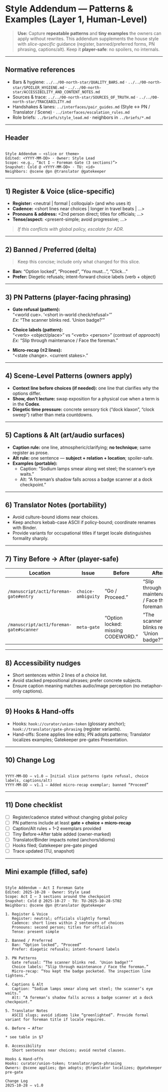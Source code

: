 # Style Addendum — Patterns & Examples (Layer 1, Human-Level)

> **Use:** Capture **repeatable patterns** and **tiny examples** the owners can apply without rewrites. This addendum supplements the house style with *slice-specific* guidance (register, banned/preferred forms, PN phrasing, captions/alt). Keep it **player-safe**: no spoilers, no internals.

---

## Normative references

- Bars & hygiene: `../../00-north-star/QUALITY_BARS.md` · `../../00-north-star/SPOILER_HYGIENE.md` · `../../00-north-star/ACCESSIBILITY_AND_CONTENT_NOTES.md`
- Sources & trace: `../../00-north-star/SOURCES_OF_TRUTH.md` · `../../00-north-star/TRACEABILITY.md`
- Handshakes & lanes: `../interfaces/pair_guides.md` (Style ↔ PN / Translator / Scene) · `../interfaces/escalation_rules.md`
- Role briefs: `../briefs/style_lead.md` · neighbors in `../briefs/*.md`

---

## Header

```

Style Addendum — <slice or theme>
Edited: <YYYY-MM-DD> · Owner: Style Lead
Scope: <e.g., “Act I — Foreman Gate (3 sections)”>
Snapshot: Cold @ <YYYY-MM-DD> · TU: <id>
Neighbors: @scene @pn @translator @gatekeeper

```

---

## 1) Register & Voice (slice-specific)

- **Register:** <neutral | formal | colloquial> (and who uses it)  
- **Cadence:** <short lines near choices | longer in travel beats | …>  
- **Pronouns & address:** <2nd person direct; titles for officials; …>  
- **Tense/aspect:** <present-simple; avoid progressive; …>

> *If this conflicts with global policy, escalate for ADR.*

---

## 2) Banned / Preferred (delta)

> Keep this concise; include only what changed for this slice.

- **Ban:** “Option locked”, “Proceed”, “You must…”, “Click…”  
- **Prefer:** Diegetic refusals; intent-forward choice labels (verb + object)

---

## 3) PN Patterns (player-facing phrasing)

- **Gate refusal (pattern):**  
  “\<world cue\>. ‘\<short in-world check/refusal\>’”  
  *Ex:* “The scanner blinks red. ‘Union badge?’”

- **Choice labels (pattern):**  
  “\<verb\> \<object/place\>” vs “\<verb\> \<person\>” (contrast of *approach*)  
  *Ex:* “Slip through maintenance / Face the foreman.”

- **Micro-recap (≤2 lines):**  
  “\<state change\>. \<current stakes\>.”

---

## 4) Scene-Level Patterns (owners apply)

- **Context line before choices (if needed):** one line that clarifies *why* the options differ.  
- **Show, don’t lecture:** swap exposition for a physical cue when a term is in the **Codex**.  
- **Diegetic time pressure:** concrete sensory tick (“dock klaxon”, “clock sweep”) rather than meta countdowns.

---

## 5) Captions & Alt (art/audio surfaces)

- **Caption rule:** one line, atmospheric/clarifying; **no technique**; same register as prose.  
- **Alt rule:** one sentence — **subject + relation + location**; spoiler-safe.  
- **Examples (portable):**  
  - Caption: “Sodium lamps smear along wet steel; the scanner’s eye waits.”  
  - Alt: “A foreman’s shadow falls across a badge scanner at a dock checkpoint.”

---

## 6) Translator Notes (portability)

- Avoid culture-bound idioms near choices.  
- Keep anchors kebab-case ASCII if policy-bound; coordinate renames with Binder.  
- Provide variants for occupational titles if target locale distinguishes formality sharply.

---

## 7) Tiny Before → After (player-safe)

| Location | Issue | Before | After | Owner |
|---|---|---|---|---|
| `/manuscript/act1/foreman-gate#entry` | `choice-ambiguity` | “Go / Proceed.” | “Slip through maintenance / Face the foreman.” | Scene |
| `/manuscript/act1/foreman-gate#scanner` | `meta-gate` | “Option locked: missing CODEWORD.” | “The scanner blinks red. ‘Union badge?’” | Scene |

---

## 8) Accessibility nudges

- Short sentences within 2 lines of a choice list.  
- Avoid stacked prepositional phrases; prefer concrete subjects.  
- Ensure caption meaning matches audio/image perception (no metaphor-only captions).

---

## 9) Hooks & Hand-offs

- Hooks: `hook://curator/union-token` (glossary anchor); `hook://translator/gate-phrasing` (register variants).  
- Hand-offs: Scene applies line edits; PN adopts patterns; Translator localizes examples; Gatekeeper pre-gates Presentation.

---

## 10) Change Log

```

YYYY-MM-DD — v1.0 — Initial slice patterns (gate refusal, choice labels, captions/alt)
YYYY-MM-DD — v1.1 — Added micro-recap exemplar; banned “Proceed”

```

---

## 11) Done checklist

- [ ] Register/cadence stated without changing global policy  
- [ ] PN patterns include at least **gate + choice + micro-recap**  
- [ ] Caption/Alt rules + 1–2 exemplars provided  
- [ ] Tiny Before→After table added (owner-marked)  
- [ ] Translator/Binder impacts noted (anchors/idioms)  
- [ ] Hooks filed; Gatekeeper pre-gate pinged  
- [ ] Trace updated (TU, snapshot)

---

## Mini example (filled, safe)

```

Style Addendum — Act I Foreman Gate
Edited: 2025-10-28 · Owner: Style Lead
Scope: Act I — 3 sections around the checkpoint
Snapshot: Cold @ 2025-10-27 · TU: TU-2025-10-28-ST02
Neighbors: @scene @pn @translator @gatekeeper

1. Register & Voice
   Register: neutral; officials slightly formal
   Cadence: short lines within 2 sentences of choices
   Pronouns: second person; titles for officials
   Tense: present simple

2. Banned / Preferred
   Ban: “Option locked”, “Proceed”
   Prefer: diegetic refusals; intent-forward labels

3. PN Patterns
   Gate refusal: “The scanner blinks red. ‘Union badge?’”
   Choice labels: “Slip through maintenance / Face the foreman.”
   Micro-recap: “You kept the badge pocketed. The inspection line tightens.”

4. Captions & Alt
   Caption: “Sodium lamps smear along wet steel; the scanner’s eye waits.”
   Alt: “A foreman’s shadow falls across a badge scanner at a dock checkpoint.”

5. Translator Notes
   ASCII slugs; avoid idioms like “greenlighted”. Provide formal variant for foreman title if locale requires.

6. Before → After

* see table in §7

8. Accessibility
   Short sentences near choices; avoid nested clauses.

Hooks & Hand-offs
Hooks: curator/union-token; translator/gate-phrasing
Owners: @scene applies; @pn adopts; @translator localizes; @gatekeeper pre-gate

Change Log
2025-10-28 — v1.0

```
